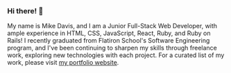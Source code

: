 ### Hi there! 👋

My name is Mike Davis, and I am a Junior Full-Stack Web Developer, with ample experience in HTML, CSS, JavaScript, React, Ruby, and Ruby on Rails! I recently graduated from Flatiron School's Software Engineering program, and I've been continuing to sharpen my skills through freelance work, exploring new technologies with each project. For a curated list of my work, please visit <a href="https://mikedavissoftware.com/" target="_blank">my portfolio website</a>.


<!--
**mikedavissoftware/mikedavissoftware** is a ✨ _special_ ✨ repository because its `README.md` (this file) appears on your GitHub profile.

Here are some ideas to get you started:

- 🔭 I’m currently working on ...
- 🌱 I’m currently learning ...
- 👯 I’m looking to collaborate on ...
- 🤔 I’m looking for help with ...
- 💬 Ask me about ...
- 📫 How to reach me: ...
- 😄 Pronouns: ...
- ⚡ Fun fact: ...
-->

